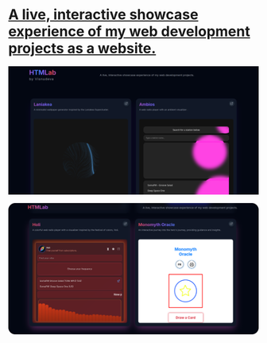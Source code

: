 # [A live, interactive showcase experience of my web development projects as a website. ](https://visnudeva.github.io/HTMLab/)

<p align="center">
  <img src="https://github.com/visnudeva/HTMLab/blob/main/Screenshot%20from%202025-08-16%2021-16-30.png?raw=true" width="1000">
</p>

<p align="center">
  <img src="https://github.com/visnudeva/HTMLab/blob/main/Screenshot%20from%202025-08-17%2017-24-41.png?raw=true" width="1000">
</p>
